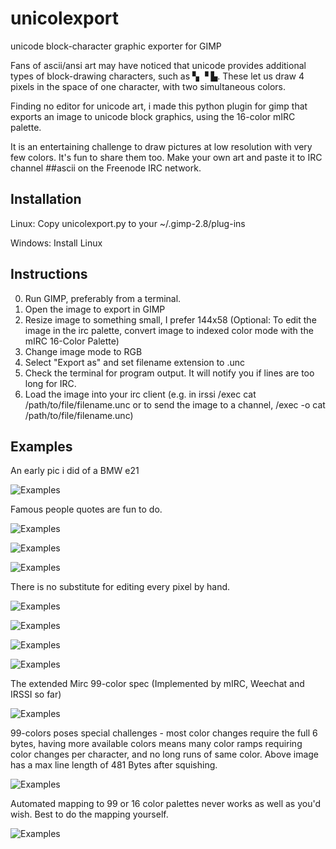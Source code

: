 # unicolexport
unicode block-character graphic exporter for GIMP

Fans of ascii/ansi art may have noticed that unicode provides additional types of block-drawing
characters, such as ▚ ▝ ▙.  These let us draw 4 pixels in the space of one character, with two 
simultaneous colors.

Finding no editor for unicode art, i made this python plugin for gimp that exports an image 
to unicode block graphics, using the 16-color mIRC palette.

It is an entertaining challenge to draw pictures at low resolution with very few colors. It's fun to share them too. Make your own art and paste it to IRC channel ##ascii on the Freenode IRC network. 

## Installation

Linux:   Copy unicolexport.py to your ~/.gimp-2.8/plug-ins

Windows: Install Linux


## Instructions

 0) Run GIMP, preferably from a terminal.
 1) Open the image to export in GIMP
 2) Resize image to something small, I prefer 144x58
    (Optional: To edit the image in the irc palette, convert image to indexed color mode with
     the mIRC 16-Color Palette)
 3) Change image mode to RGB
 4) Select "Export as" and set filename extension to .unc 
 5) Check the terminal for program output. It will notify you if lines are too long for IRC.
 6) Load the image into your irc client (e.g. in irssi /exec cat /path/to/file/filename.unc
    or to send the image to a channel, /exec -o cat /path/to/file/filename.unc)

## Examples

An early pic i did of a BMW e21 

![Examples](https://abload.de/img/cool-unicodebmws8sa8.png)


Famous people quotes are fun to do.

![Examples](https://i.imgur.com/kRhJbGol.png)

![Examples](https://abload.de/img/krugmancapsda9j.png)

![Examples](https://abload.de/img/stallmanquotcapj3p9e.png)


There is no substitute for editing every pixel by hand.

![Examples](https://abload.de/img/logcap2uqp2.png)

![Examples](https://files.catbox.moe/tg9voc.png)

![Examples](https://abload.de/img/bitcoincapnqr8a.png)

![Examples](https://files.catbox.moe/b3uyji.png)

The extended Mirc 99-color spec (Implemented by mIRC, Weechat and IRSSI so far)

![Examples](https://abload.de/img/98colors92kra.png)

99-colors poses special challenges - most color changes require the full 6 bytes, having more available colors means many color ramps requiring color changes per character, and no long runs of same color. Above image has a max line length of 481 Bytes after squishing.

![Examples](https://files.catbox.moe/d5dk8w.png)

Automated mapping to 99 or 16 color palettes never works as well as you'd wish.  Best to do the mapping yourself.

![Examples](https://a.pomfe.co/fqfikv.png)
